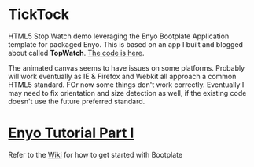 TickTock
========

HTML5 Stop Watch demo leveraging the Enyo Bootplate Application template for packaged Enyo. This is based on an app I built and blogged about called **TopWatch**. [The code is here](https://github.com/pcimino/TopWatch_Build).

The animated canvas seems to have issues on some platforms. Probably will work eventually as IE & Firefox  and Webkit all approach a common HTML5 standard. FOr now some things don't work correctly. Eventually I may need to fix orientation and size detection as well, if the existing code doesn't use the future preferred standard.

# [Enyo Tutorial Part I](http://pcimino.blog.com/enyo/)

Refer to the [Wiki](https://github.com/enyojs/enyo/wiki/Bootplate) for how to get started with Bootplate

## 
